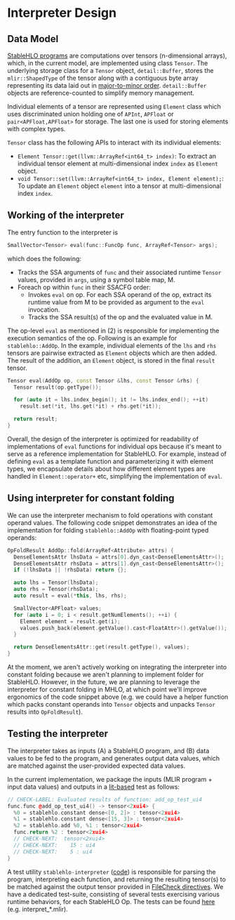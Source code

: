 # Interpreter Design


## Data Model

[StableHLO programs](spec_draft.md#programs) are computations over tensors
(n-dimensional arrays), which, in the current model, are implemented using class
`Tensor`. The underlying storage class for a `Tensor` object, `detail::Buffer`,
stores the `mlir::ShapedType` of the tensor along with a contiguous byte array
representing its data laid out in
[major-to-minor order](https://www.tensorflow.org/xla/shapes). `detail::Buffer`
objects are reference-counted to simplify memory management.

Individual elements of a tensor are represented using `Element` class which uses
discriminated union holding one of `APInt`, `APFloat` or `pair<APFloat,APFloat>`
for storage. The last one is used for storing elements with complex types.

`Tensor` class has the following APIs to interact with its individual elements:
  - `Element Tensor::get(llvm::ArrayRef<int64_t> index)`: To extract an
     individual tensor element at multi-dimensional index `index` as `Element`
     object.
  - `void Tensor::set(llvm::ArrayRef<int64_t> index, Element element);`:
  To update an `Element` object `element` into a tensor at multi-dimensional
  index `index`.

## Working of the interpreter

The entry function to the interpreter is

```C++
SmallVector<Tensor> eval(func::FuncOp func, ArrayRef<Tensor> args);
```
which does the following:

* Tracks the SSA arguments of `func` and their associated runtime `Tensor`
   values, provided in `args`, using a symbol table map, M.
* Foreach op within `func` in their SSACFG order:
  - Invokes `eval` on op. For each SSA operand of the op, extract its
  runtime value from M to be provided as argument to the `eval` invocation.
  - Tracks the SSA result(s) of the op and the evaluated value in M.

The op-level `eval` as mentioned in (2) is responsible for implementing the
execution semantics of the op. Following is an example for `stablehlo::AddOp`.
In the example, individual elements of the `lhs` and `rhs` tensors are pairwise
extracted as `Element` objects which are then added. The result of the addition,
an `Element` object, is stored in the final `result` tensor.

```C++
Tensor eval(AddOp op, const Tensor &lhs, const Tensor &rhs) {
  Tensor result(op.getType());

  for (auto it = lhs.index_begin(); it != lhs.index_end(); ++it)
    result.set(*it, lhs.get(*it) + rhs.get(*it));

  return result;
}
```

Overall, the design of the interpreter is optimized for readability of
implementations of `eval` functions for individual ops because it's meant to
serve as a reference implementation for StableHLO. For example, instead of
defining `eval` as a template function and parameterizing it with element types,
we encapsulate details about how different element types are handled in
`Element::operator+` etc, simplifying the implementation of `eval`.

## Using interpreter for constant folding

We can use the interpreter mechanism to fold operations with constant operand
values. The following code snippet demonstrates an idea of the implementation
for folding `stablehlo::AddOp` with floating-point typed operands:

```C++
OpFoldResult AddOp::fold(ArrayRef<Attribute> attrs) {
  DenseElementsAttr lhsData = attrs[0].dyn_cast<DenseElementsAttr>();
  DenseElementsAttr rhsData = attrs[1].dyn_cast<DenseElementsAttr>();
  if (!lhsData || !rhsData) return {};

  auto lhs = Tensor(lhsData);
  auto rhs = Tensor(rhsData);
  auto result = eval(*this, lhs, rhs);

  SmallVector<APFloat> values;
  for (auto i = 0; i < result.getNumElements(); ++i) {
    Element element = result.get(i);
    values.push_back(element.getValue().cast<FloatAttr>().getValue());
  }

  return DenseElementsAttr::get(result.getType(), values);
}
```

At the moment, we aren't actively working on integrating the interpreter into
constant folding because we aren't planning to implement folder for StableHLO.
However, in the future, we are planning to leverage the interpreter for constant
folding in MHLO, at which point we'll improve ergonomics of the code snippet
above (e.g. we could have a helper function which packs constant operands into
`Tensor` objects and unpacks `Tensor` results into `OpFoldResult`).

## Testing the interpreter

The interpreter takes as inputs (A) a StableHLO program, and (B) data values to
be fed to the program, and generates output data values, which are matched
against the user-provided expected data values.

In the current implementation, we package the inputs (MLIR program + input data
values) and outputs in a
[lit-based](https://llvm.org/docs/CommandGuide/lit.html) test as follows:

```C++
// CHECK-LABEL: Evaluated results of function: add_op_test_ui4
func.func @add_op_test_ui4() -> tensor<2xui4> {
  %0 = stablehlo.constant dense<[0, 2]> : tensor<2xui4>
  %1 = stablehlo.constant dense<[15, 3]> : tensor<2xui4>
  %2 = stablehlo.add %0, %1 : tensor<2xui4>
  func.return %2 : tensor<2xui4>
  // CHECK-NEXT:  tensor<2xui4>
  // CHECK-NEXT:    15 : ui4
  // CHECK-NEXT:    5 : ui4
}
```

A test utility `stablehlo-interpreter`
([code](https://github.com/openxla/stablehlo/tree/main/stablehlo/tools/StablehloInterpreterMain.cpp))
is responsible for parsing the program, interpreting each function, and
returning the resulting tensor(s) to be matched against the output tensor
provided in [FileCheck
directives](https://llvm.org/docs/CommandGuide/FileCheck.html). We have a
dedicated test-suite, consisting of several tests exercising various runtime
behaviors, for each StableHLO Op. The tests can be found
[here](https://github.com/openxla/stablehlo/tree/main/stablehlo/tests/) (e.g.
interpret\_\*.mlir).
